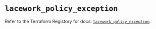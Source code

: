 # `lacework_policy_exception`

Refer to the Terraform Registory for docs: [`lacework_policy_exception`](https://registry.terraform.io/providers/lacework/lacework/1.15.0/docs/resources/policy_exception).
